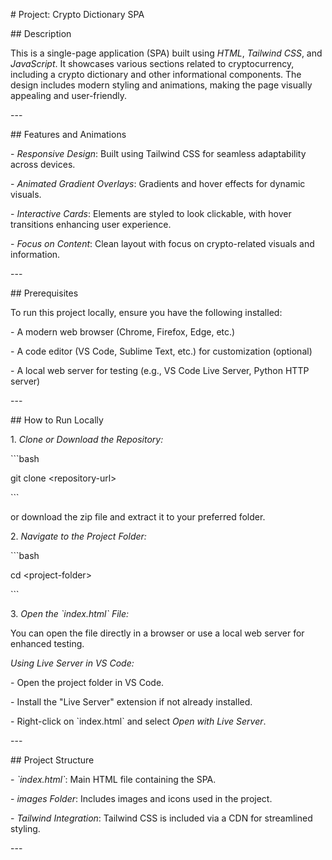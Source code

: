 \# Project: Crypto Dictionary SPA



\## Description

This is a single-page application (SPA) built using *HTML*, *Tailwind CSS*, and *JavaScript*. It showcases various sections related to cryptocurrency, including a crypto dictionary and other informational components. The design includes modern styling and animations, making the page visually appealing and user-friendly.



\---



\## Features and Animations

\- *Responsive Design*: Built using Tailwind CSS for seamless adaptability across devices.

\- *Animated Gradient Overlays*: Gradients and hover effects for dynamic visuals.

\- *Interactive Cards*: Elements are styled to look clickable, with hover transitions enhancing user experience.

\- *Focus on Content*: Clean layout with focus on crypto-related visuals and information.



\---



\## Prerequisites

To run this project locally, ensure you have the following installed:



\- A modern web browser (Chrome, Firefox, Edge, etc.)

\- A code editor (VS Code, Sublime Text, etc.) for customization (optional)

\- A local web server for testing (e.g., VS Code Live Server, Python HTTP server)



\---



\## How to Run Locally

1\. *Clone or Download the Repository:*

&#x20;  \`\`\`bash

&#x20;  git clone \<repository-url>

&#x20;  \`\`\`

&#x20;  or download the zip file and extract it to your preferred folder.



2\. *Navigate to the Project Folder:*

&#x20;  \`\`\`bash

&#x20;  cd \<project-folder>

&#x20;  \`\`\`



3\. *Open the \`index.html\` File:*

&#x20;  You can open the file directly in a browser or use a local web server for enhanced testing.



&#x20;  *Using Live Server in VS Code:*

&#x20;  \- Open the project folder in VS Code.

&#x20;  \- Install the "Live Server" extension if not already installed.

&#x20;  \- Right-click on \`index.html\` and select *Open with Live Server*.



\---



\## Project Structure

\- *\`index.html\`*: Main HTML file containing the SPA.

\- *images Folder*: Includes images and icons used in the project.

\- *Tailwind Integration*: Tailwind CSS is included via a CDN for streamlined styling.



\---





